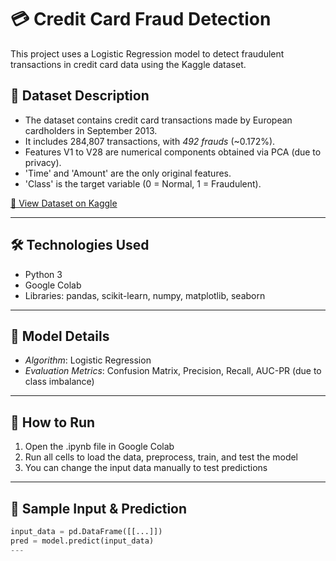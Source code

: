 # 💳 Credit Card Fraud Detection
This project uses a Logistic Regression model to detect fraudulent transactions in credit card data using the Kaggle dataset.

## 📌 Dataset Description
- The dataset contains credit card transactions made by European cardholders in September 2013.
- It includes 284,807 transactions, with *492 frauds* (~0.172%).
- Features V1 to V28 are numerical components obtained via PCA (due to privacy).
- 'Time' and 'Amount' are the only original features.
- 'Class' is the target variable (0 = Normal, 1 = Fraudulent).

[🔗 View Dataset on Kaggle](https://www.kaggle.com/datasets/mlg-ulb/creditcardfraud)

---
## 🛠️ Technologies Used
- Python 3
- Google Colab
- Libraries: pandas, scikit-learn, numpy, matplotlib, seaborn
---
## 🧠 Model Details
- *Algorithm*: Logistic Regression
- *Evaluation Metrics*: Confusion Matrix, Precision, Recall, AUC-PR (due to class imbalance)
---
## 🚀 How to Run
1. Open the .ipynb file in Google Colab 
2. Run all cells to load the data, preprocess, train, and test the model
3. You can change the input data manually to test predictions
---
## 🧪 Sample Input & Prediction
```python
input_data = pd.DataFrame([[...]])
pred = model.predict(input_data)
---

